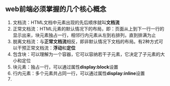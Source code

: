 ## web前端必须掌握的几个核心概念

1. 文档流：HTML文档中元素出现的先后顺序就叫**文档流**
2. 正常文档流：HTML元素的默认情况下的布局，即：页面从上到下一行一行的显示出来，块元素独占一行，相邻行内元素从左到右排列，直到排满为止
3. 脱离文档流：与**正常文档流**相反，即非默认情况下文档的布局。有2种方式可以干预正常文档流：**浮动**和**定位** 
4. 包含块：可以理解为一个容器，它可以容纳若干子元素，它决定了子元素的大小和定位
5. 块元素：独占一行，可以通过属性**display:block**设置
6. 行内元素：多个元素共占同一行，可以通过属性**display:inline**设置
7. 





